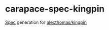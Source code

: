 # carapace-spec-kingpin

[Spec](https://github.com/rsteube/carapace-spec) generation for [alecthomas/kingpin](https://github.com/alecthomas/kingpin)
